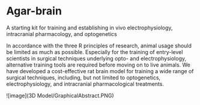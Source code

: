 # Agar-brain
A starting kit for training and establishing in vivo electrophysiology, intracranial pharmacology, and optogenetics

In accordance with the three R principles of research, animal usage should be limited as much as possible. Especially for the training of entry-level scientists in surgical techniques underlying opto- and electrophysiology, alternative training tools are required before moving on to live animals. We have developed a cost-effective rat brain model for training a wide range of surgical techniques, including, but not limited to optogenetics, electrophysiology, and intracranial pharmacological treatments.

![image](3D Model/GraphicalAbstract.PNG)

